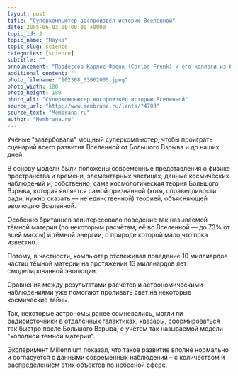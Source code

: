 ```yaml
---
layout: post
title: "Суперкомпьютер воспроизвёл историю Вселенной"
date: 2005-06-03 00:00:00 +0000
topic_id: 2
topic_name: "Наука"
topic_slug: science
categories: [science]
subtitle: ""
announcement: "Профессор Карлос Френк (Carlos Frenk) и его коллеги из британского университета Дарема (University of Durham) запустили проект под названием \"Тысячелетие\" (Millennium), в рамках которого будет проведено самое масштабное и детальное моделирование эволюции Вселенной."
additional_content: ""
photo_filename: "102308_03062005.jpeg"
photo_width: 180
photo_height: 180
photo_alt: "Суперкомпьютер воспроизвёл историю Вселенной"
source_url: "http://www.membrana.ru/lenta/?4703"
source_text: "Membrana.ru"
author: "Membrana.ru"
---
```

Учёные "завербовали" мощный суперкомпьютер, чтобы проиграть сценарий всего развития Вселенной от Большого Взрыва и до наших дней.

В основу модели были положены современные представления о физике пространства и времени, элементарных частицах, данные космических наблюдений и, собственно, сама космологическая теория Большого Взрыва, которая является самой признанной (хотя, справедливости ради, нужно сказать — не единственной) теорией, объясняющей эволюцию Вселенной.

Особенно британцев заинтересовало поведение так называемой тёмной материи (по некоторым расчётам, её во Вселенной — до 73% от всей массы) и тёмной энергии, о природе которой мало что пока известно.

Потому, в частности, компьютер отслеживал поведение 10 миллиардов частиц тёмной материи на протяжении 13 миллиардов лет смоделированной эволюции.

Сравнения между результатами расчётов и астрономическими наблюдениями уже помогают проливать свет на некоторые космические тайны.

Так, некоторые астрономы ранее сомневались, могли ли радиоисточники в отдалённых галактиках, квазары, сформироваться так быстро после Большого Взрыва, с учётом так называемой модели "холодной тёмной материи".

Эксперимент Millennium показал, что такое развитие вполне нормально и согласуется с данными современных наблюдений – с количеством и распределением этих объектов по небесной сфере.
